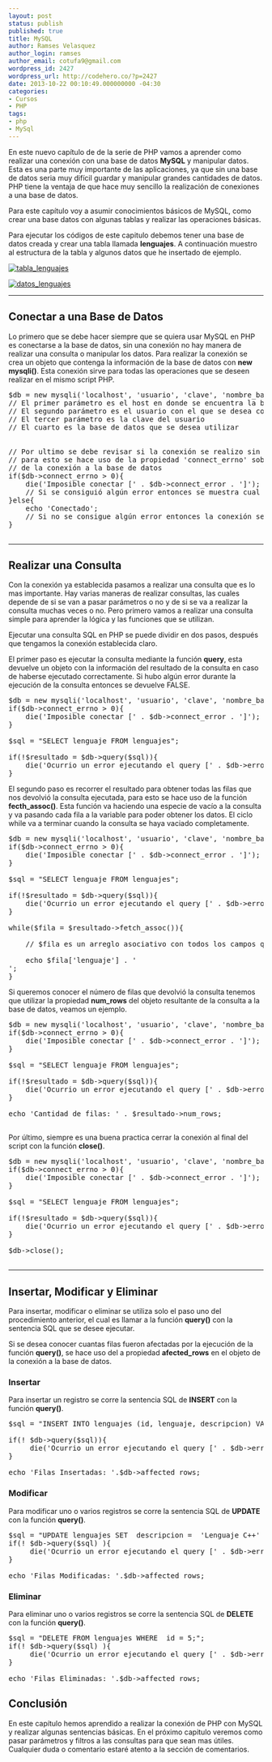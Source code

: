 ```yaml
---
layout: post
status: publish
published: true
title: MySQL
author: Ramses Velasquez
author_login: ramses
author_email: cotufa9@gmail.com
wordpress_id: 2427
wordpress_url: http://codehero.co/?p=2427
date: 2013-10-22 00:10:49.000000000 -04:30
categories:
- Cursos
- PHP
tags:
- php
- MySql
---
```

<p>En este nuevo capítulo de de la serie de PHP vamos a aprender como realizar una conexión con una base de datos <strong>MySQL</strong> y manipular datos. Esta es una parte muy importante de las aplicaciones, ya que sin una base de datos seria muy difícil guardar y manipular grandes cantidades de datos. PHP tiene la ventaja de que hace muy sencillo la realización de conexiones a una base de datos.</p>

<p>Para este capítulo voy a asumir conocimientos básicos de MySQL, como crear una base datos con algunas tablas y realizar las operaciones básicas.</p>

<p>Para ejecutar los códigos de este capitulo debemos tener una base de datos creada y crear una tabla llamada <strong>lenguajes</strong>. A continuación muestro al estructura de la tabla y algunos datos que he insertado de ejemplo.</p>

<p><a href="http://i.imgur.com/AwF6COs.png"><img src="http://i.imgur.com/AwF6COs.png" alt="tabla_lenguajes" class="aligncenter size-full wp-image-2430" /></a></p>

<p><a href="http://i.imgur.com/LFHvA05.png"><img src="http://i.imgur.com/LFHvA05.png" alt="datos_lenguajes" class="aligncenter size-full wp-image-2431" /></a></p>

<hr />

<h2>Conectar a una Base de Datos</h2>

<p>Lo primero que se debe hacer siempre que se quiera usar MySQL en PHP es conectarse a la base de datos, sin una conexión no hay manera de realizar una consulta o manipular los datos. Para realizar la conexión se crea un objeto que contenga la información de la base de datos con <strong>new mysqli()</strong>. Esta conexión sirve para todas las operaciones que se deseen realizar en el mismo script PHP.</p>

<pre>$db = new mysqli('localhost', 'usuario', 'clave', 'nombre_base_datos');
// El primer parámetro es el host en donde se encuentra la base de datos
// El segundo parámetro es el usuario con el que se desea conectar
// El tercer parámetro es la clave del usuario 
// El cuarto es la base de datos que se desea utilizar


// Por ultimo se debe revisar si la conexión se realizo sin ningún problema 
// para esto se hace uso de la propiedad 'connect_errno' sobre el objeto 
// de la conexión a la base de datos
if($db->connect_errno > 0){
    die('Imposible conectar [' . $db->connect_error . ']');
    // Si se consiguió algún error entonces se muestra cual fue
}else{
    echo 'Conectado';
    // Si no se consigue algún error entonces la conexión se realizo correctamente 
}

</pre>

<hr />

<h2>Realizar una Consulta</h2>

<p>Con la conexión ya establecida pasamos a realizar una consulta que es lo mas importante. Hay varias maneras de realizar consultas, las cuales depende de si se van a pasar parámetros o no y de si se va a realizar la consulta muchas veces o no. Pero primero vamos a realizar una consulta simple para aprender la lógica y las funciones que se utilizan.</p>

<p>Ejecutar una consulta SQL en PHP se puede dividir en dos pasos, después que tengamos la conexión establecida claro.</p>

<p>El primer paso es ejecutar la consulta mediante la función <strong>query</strong>, esta devuelve un objeto con la información del resultado de la consulta en caso de haberse ejecutado correctamente. Si hubo algún error durante la ejecución de la consulta entonces se devuelve FALSE.</p>

<pre>$db = new mysqli('localhost', 'usuario', 'clave', 'nombre_base_datos');
if($db->connect_errno > 0){
    die('Imposible conectar [' . $db->connect_error . ']');
}

$sql = "SELECT lenguaje FROM lenguajes";

if(!$resultado = $db->query($sql)){
    die('Ocurrio un error ejecutando el query [' . $db->error . ']');
}
</pre>

<p>El segundo paso es recorrer el resultado para obtener todas las filas que nos devolvió la consulta ejecutada, para esto se hace uso de la función <strong>fecth_assoc()</strong>. Esta función va haciendo una especie de vacío a la consulta y va pasando cada fila a la variable para poder obtener los datos. El ciclo while va a terminar cuando la consulta se haya vaciado completamente.</p>

<pre>$db = new mysqli('localhost', 'usuario', 'clave', 'nombre_base_datos');
if($db->connect_errno > 0){
    die('Imposible conectar [' . $db->connect_error . ']');
}

$sql = "SELECT lenguaje FROM lenguajes";

if(!$resultado = $db->query($sql)){
    die('Ocurrio un error ejecutando el query [' . $db->error . ']');
}

while($fila = $resultado->fetch_assoc()){
    
    // $fila es un arreglo asociativo con todos los campos que se pusieron en el select
    
    echo $fila['lenguaje'] . '<br />';
}
</pre>

<p>Si queremos conocer el número de filas que devolvió la consulta tenemos que utilizar la propiedad <strong>num_rows</strong> del objeto resultante de la consulta a la base de datos, veamos un ejemplo.</p>

<pre>$db = new mysqli('localhost', 'usuario', 'clave', 'nombre_base_datos');
if($db->connect_errno > 0){
    die('Imposible conectar [' . $db->connect_error . ']');
}

$sql = "SELECT lenguaje FROM lenguajes";

if(!$resultado = $db->query($sql)){
    die('Ocurrio un error ejecutando el query [' . $db->error . ']');
}

echo 'Cantidad de filas: ' . $resultado->num_rows;

</pre>

<p>Por último, siempre es una buena practica cerrar la conexión al final del script con la función <strong>close()</strong>.</p>

<pre>$db = new mysqli('localhost', 'usuario', 'clave', 'nombre_base_datos');
if($db->connect_errno > 0){
    die('Imposible conectar [' . $db->connect_error . ']');
}

$sql = "SELECT lenguaje FROM lenguajes";

if(!$resultado = $db->query($sql)){
    die('Ocurrio un error ejecutando el query [' . $db->error . ']');
}

$db->close();

</pre>

<hr />

<h2>Insertar, Modificar y Eliminar</h2>

<p>Para insertar, modificar o eliminar se utiliza solo el paso uno del procedimiento anterior, el cual es llamar a la función <strong>query()</strong> con la sentencia SQL que se desee ejecutar.</p>

<p>Si se desea conocer cuantas filas fueron afectadas por la ejecución de la función <strong>query()</strong>, se hace uso del a propiedad <strong>afected_rows</strong> en el objeto de la conexión a la base de datos.</p>

<h3>Insertar</h3>

<p>Para insertar un registro se corre la sentencia SQL de <strong>INSERT</strong> con la función <strong>query()</strong>.</p>

<pre>$sql = "INSERT INTO lenguajes (id, lenguaje, descripcion) VALUES(NULL, 'C++', 'Sin Descripcion')";

if(! $db->query($sql)){
     die('Ocurrio un error ejecutando el query [' . $db->error . ']');
}

echo 'Filas Insertadas: '.$db->affected_rows;
</pre>

<h3>Modificar</h3>

<p>Para modificar uno o varios registros se corre la sentencia SQL de <strong>UPDATE</strong> con la función <strong>query()</strong>.</p>

<pre>$sql = "UPDATE lenguajes SET  descripcion =  'Lenguaje C++' WHERE  id =5;";
if(! $db->query($sql) ){
     die('Ocurrio un error ejecutando el query [' . $db->error . ']');
}

echo 'Filas Modificadas: '.$db->affected_rows;
</pre>

<h3>Eliminar</h3>

<p>Para eliminar uno o varios registros se corre la sentencia SQL de <strong>DELETE</strong> con la función <strong>query()</strong>.</p>

<pre>$sql = "DELETE FROM lenguajes WHERE  id = 5;";
if(! $db->query($sql) ){
     die('Ocurrio un error ejecutando el query [' . $db->error . ']');
}

echo 'Filas Eliminadas: '.$db->affected_rows;
</pre>

<h2>Conclusión</h2>

<p>En este capítulo hemos aprendido a realizar la conexión de PHP con MySQL y realizar algunas sentencias básicas. En el próximo capitulo veremos como pasar parámetros y filtros a las consultas para que sean mas útiles. Cualquier duda o comentario estaré atento a la sección de comentarios.</p>
